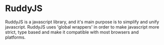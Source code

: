 # RuddyJS
RuddyJS is a javascript library, and it's main purpose is to simplify and unify javascript.
RuddyJS uses 'global wrappers' in order to make javascript more strict, type based and make it compatible with most browsers and platforms.